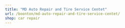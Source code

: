```yaml
---
title: "MD Auto Repair and Tire Service Centet"
url: /boonton/md-auto-repair-and-tire-service-centet/
shop: car repair
---
```

